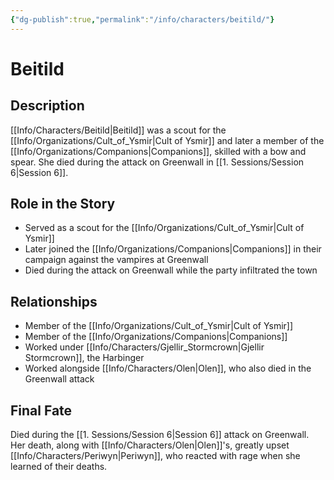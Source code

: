 ```yaml
---
{"dg-publish":true,"permalink":"/info/characters/beitild/"}
---
```


# Beitild

## Description
[[Info/Characters/Beitild\|Beitild]] was a scout for the [[Info/Organizations/Cult_of_Ysmir\|Cult of Ysmir]] and later a member of the [[Info/Organizations/Companions\|Companions]], skilled with a bow and spear. She died during the attack on Greenwall in [[1. Sessions/Session 6\|Session 6]].

## Role in the Story
- Served as a scout for the [[Info/Organizations/Cult_of_Ysmir\|Cult of Ysmir]]
- Later joined the [[Info/Organizations/Companions\|Companions]] in their campaign against the vampires at Greenwall
- Died during the attack on Greenwall while the party infiltrated the town

## Relationships
- Member of the [[Info/Organizations/Cult_of_Ysmir\|Cult of Ysmir]]
- Member of the [[Info/Organizations/Companions\|Companions]]
- Worked under [[Info/Characters/Gjellir_Stormcrown\|Gjellir Stormcrown]], the Harbinger
- Worked alongside [[Info/Characters/Olen\|Olen]], who also died in the Greenwall attack

## Final Fate
Died during the [[1. Sessions/Session 6\|Session 6]] attack on Greenwall. Her death, along with [[Info/Characters/Olen\|Olen]]'s, greatly upset [[Info/Characters/Periwyn\|Periwyn]], who reacted with rage when she learned of their deaths.